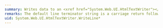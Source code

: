 ```yaml
---
summary: Writes data to an <xref href="System.Web.UI.HtmlTextWriter"></xref> output stream, as specified by the overloaded parameters, followed by a line terminator string. All versions of this method write any pending tab spacing to the output stream.
remarks: The default line terminator string is a carriage return followed by a line feed ("\r\n"). The <xref:System.IO.TextWriter.WriteLine%2A> base method is used to write the `value` parameter.
uid: System.Web.UI.HtmlTextWriter.WriteLine*
---
```

